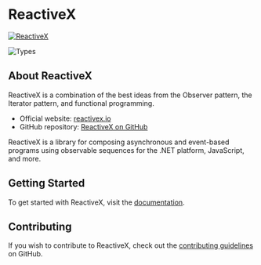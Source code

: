 # ReactiveX

[![ReactiveX](https://github.com/3mohamed-abdelfattah/ReactiveX/assets/142848460/5993973f-2c98-42a1-bb4c-747188e8cd4d)](https://reactivex.io/)

![Types](https://github.com/3mohamed-abdelfattah/ReactiveX/assets/142848460/8cf172ee-7232-4a63-99c9-4f50ad22702f)


## About ReactiveX

ReactiveX is a combination of the best ideas from the Observer pattern, the Iterator pattern, and functional programming.

- Official website: [reactivex.io](https://reactivex.io/)
- GitHub repository: [ReactiveX on GitHub](https://github.com/ReactiveX)

ReactiveX is a library for composing asynchronous and event-based programs using observable sequences for the .NET platform, JavaScript, and more.

## Getting Started

To get started with ReactiveX, visit the [documentation](https://reactivex.io/documentation).

## Contributing

If you wish to contribute to ReactiveX, check out the [contributing guidelines](https://github.com/ReactiveX/RxJava/blob/3.x/CONTRIBUTING.md) on GitHub.
